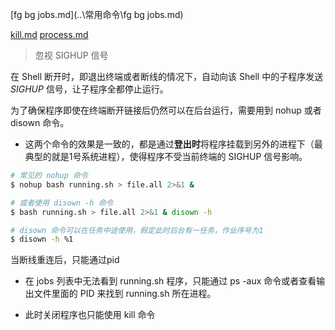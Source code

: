 

 [fg bg jobs.md](..\常用命令\fg bg jobs.md) 

 [kill.md](..\常用命令\kill.md)  [process.md](process.md) 

> 忽视 SIGHUP 信号

在 Shell 断开时，即退出终端或者断线的情况下，自动向该 Shell 中的子程序发送 *SIGHUP* 信号，让子程序全都停止运行。

为了确保程序即使在终端断开链接后仍然可以在后台运行，需要用到 nohup 或者 disown 命令。

- 这两个命令的效果是一致的，都是通过**登出时**将程序挂载到另外的进程下（最典型的就是1号系统进程），使得程序不受当前终端的 SIGHUP 信号影响。

```bash
# 常见的 nohup 命令
$ nohup bash running.sh > file.all 2>&1 &

# 或者使用 disown -h 命令
$ bash running.sh > file.all 2>&1 & disown -h

# disown 命令可以在任务中途使用，假定此时后台有一任务，作业序号为1
$ disown -h %1
```

当断线重连后，只能通过pid

- 在 jobs 列表中无法看到 running.sh 程序，只能通过 ps -aux 命令或者查看输出文件里面的 PID 来找到 running.sh 所在进程。

- 此时关闭程序也只能使用 kill 命令